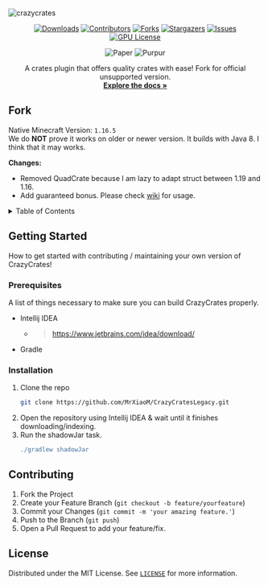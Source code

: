 <br />

![crazycrates](https://git.crazycrew.us/ryderbelserion/Assets/raw/branch/main/crazycrew/webp/CrazyCratesBanner.webp)

<div align="center">

[![Downloads][downloads-shield]][downloads-url]
[![Contributors][contributors-shield]][contributors-url]
[![Forks][forks-shield]][forks-url]
[![Stargazers][stars-shield]][stars-url]
[![Issues][issues-shield]][issues-url]
[![GPU License][license-shield]][license-url]

![Paper](https://cdn.jsdelivr.net/gh/intergrav/devins-badges/assets/compact/supported/paper_vector.svg)
![Purpur](https://cdn.jsdelivr.net/gh/intergrav/devins-badges/assets/compact/supported/purpur_vector.svg)

  <p align="center">
    A crates plugin that offers quality crates with ease! Fork for official unsupported version.
    <br />
    <a href="https://github.com/MrXiaoM/CrazyCratesLegacy/wiki"><strong>Explore the docs »</strong></a>
  </p>
</div>

## Fork

Native Minecraft Version: `1.16.5`  
We do **NOT** prove it works on older or newer version. It builds with Java 8. I think that it may works.

**Changes:**
* Removed QuadCrate because I am lazy to adapt struct between 1.19 and 1.16.
* Add guaranteed bonus. Please check [wiki](https://github.com/MrXiaoM/CrazyCratesLegacy/wiki/Guaranteed-Bonus) for usage.

<!-- TABLE OF CONTENTS -->
<details>
  <summary>Table of Contents</summary>
  <ol>
    <li>
      <a href="#getting-started">Getting Started</a>
      <ul>
        <li><a href="#prerequisites">Prerequisites</a></li>
        <li><a href="#installation">Installation</a></li>
      </ul>
    </li>
    <li><a href="#roadmap">Roadmap</a></li>
    <li><a href="#contributing">Contributing</a></li>
    <li><a href="#license">License</a></li>
    <li><a href="#contact">Contact</a></li>
  </ol>
</details>

## Getting Started

How to get started with contributing / maintaining your own version of CrazyCrates!

### Prerequisites

A list of things necessary to make sure you can build CrazyCrates properly.

* Intellij IDEA
    * > https://www.jetbrains.com/idea/download/
* Gradle

### Installation

1. Clone the repo
   ```sh
   git clone https://github.com/MrXiaoM/CrazyCratesLegacy.git
   ```
2. Open the repository using Intellij IDEA & wait until it finishes downloading/indexing.
3. Run the shadowJar task.
   ```gradle
   ./gradlew shadowJar
   ```

## Contributing

1. Fork the Project
2. Create your Feature Branch (`git checkout -b feature/yourfeature`)
3. Commit your Changes (`git commit -m 'your amazing feature.'`)
4. Push to the Branch (`git push`)
5. Open a Pull Request to add your feature/fix.

## License

Distributed under the MIT License. See [`LICENSE`](/LICENSE) for more information.

[downloads-shield]: https://img.shields.io/github/downloads/MrXiaoM/CrazyCratesLegacy/total.svg?style=flat&logo=appveyor

[downloads-url]: https://github.com/MrXiaoM/CrazyCratesLegacy/releases

[contributors-shield]: https://img.shields.io/github/contributors/MrXiaoM/CrazyCratesLegacy.svg?style=flat&logo=appveyor

[contributors-url]: https://github.com/MrXiaoM/CrazyCratesLegacy/graphs/contributors

[forks-shield]: https://img.shields.io/github/forks/MrXiaoM/CrazyCratesLegacy.svg?style=flat&logo=appveyor

[forks-url]: https://github.com/MrXiaoM/CrazyCratesLegacy/network/members

[stars-shield]: https://img.shields.io/github/stars/MrXiaoM/CrazyCratesLegacy.svg?style=flat&logo=appveyor

[stars-url]: https://github.com/MrXiaoM/CrazyCratesLegacy/stargazers

[issues-shield]: https://img.shields.io/github/issues/MrXiaoM/CrazyCratesLegacy.svg?style=flat&logo=appveyor

[issues-url]: https://github.com/MrXiaoM/CrazyCratesLegacy/issues

[license-shield]: https://img.shields.io/github/license/MrXiaoM/CrazyCratesLegacy.svg?style=flat&logo=appveyor

[license-url]: https://github.com/MrXiaoM/CrazyCratesLegacy/blob/main/LICENSE
